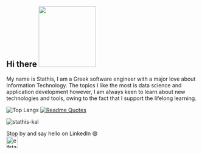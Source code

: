 ## Hi there <img src="https://i.imgur.com/t4kVPhB.gif" width="150" height="160" />

My name is Stathis, I am a Greek software engineer with a major love about Information Technology. 
The topics I like the most is data science and application development however, I am always keen to learn about new technologies and tools, owing to the fact that I support the lifelong learning. 

![Top Langs](https://github-readme-stats.vercel.app/api/top-langs/?username=stathis-kal&layout=compact)
[![Readme Quotes](https://quotes-github-readme.vercel.app/api?type=horizontal)](https://github.com/piyushsuthar/github-readme-quotes)
<p align="left"> <img src="https://komarev.com/ghpvc/?username=stathis-kal" alt="stathis-kal" /> </p>
<p>Stop by and say hello on LinkedIn 😄 <br>
<a href="https://linkedin.com/in/efstathios-kaloutsidis" target="_blank"><img align="center" src="https://cdn.jsdelivr.net/npm/simple-icons@3.0.1/icons/linkedin.svg" alt="efstathios-kaloutsidis" height="30" width="30" /></a>
</p>
